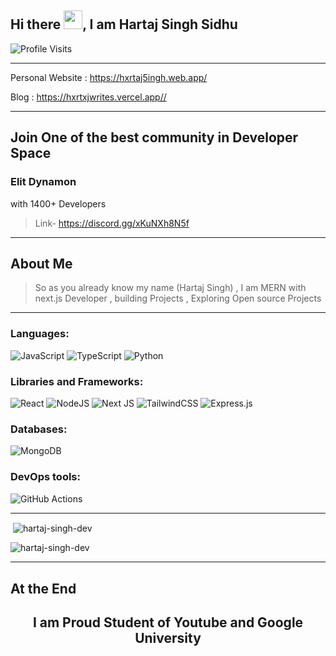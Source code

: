 

  ##  Hi there <img src="https://raw.githubusercontent.com/MartinHeinz/MartinHeinz/master/wave.gif" width="30px">, I am Hartaj Singh Sidhu
 
 
 
![Profile Visits](https://komarev.com/ghpvc/?username=Hartaj-Singh-Dev) <br>

   ---
   
   Personal Website : 
       <a>https://hxrtaj5ingh.web.app/</a>
       
   Blog :
       <a>https://hxrtxjwrites.vercel.app//</a>
   
  ---
  ## Join One of the best community in Developer Space
  
  <h3> Elit Dynamon </h3> 
   with 1400+ Developers 
   
   >Link- https://discord.gg/xKuNXh8N5f
 
  ---
  
   ## About Me
  >So as you already know my name (Hartaj Singh) , I am MERN with next.js Developer , building Projects , Exploring Open source Projects 

---
### Languages:

![JavaScript](https://img.shields.io/badge/javascript-%23323330.svg?style=for-the-badge&logo=javascript&logoColor=%23F7DF1E)
![TypeScript](https://img.shields.io/badge/typescript-%23007ACC.svg?style=for-the-badge&logo=typescript&logoColor=white)
![Python](https://img.shields.io/badge/python-3670A0?style=for-the-badge&logo=python&logoColor=ffdd54)

### Libraries and Frameworks:

![React](https://img.shields.io/badge/react-%2320232a.svg?style=for-the-badge&logo=react&logoColor=%2361DAFB)
![NodeJS](https://img.shields.io/badge/node.js-6DA55F?style=for-the-badge&logo=node.js&logoColor=white)
![Next JS](https://img.shields.io/badge/Next-black?style=for-the-badge&logo=next.js&logoColor=white)
![TailwindCSS](https://img.shields.io/badge/tailwindcss-%2338B2AC.svg?style=for-the-badge&logo=tailwind-css&logoColor=white)
![Express.js](https://img.shields.io/badge/express.js-%23404d59.svg?style=for-the-badge&logo=express&logoColor=%2361DAFB)

### Databases:
![MongoDB](https://img.shields.io/badge/MongoDB-%234ea94b.svg?style=for-the-badge&logo=mongodb&logoColor=white)
### DevOps tools:

![GitHub Actions](https://img.shields.io/badge/github%20actions-%232671E5.svg?style=for-the-badge&logo=githubactions&logoColor=white)

---

<p>&nbsp;<img align="center" src="https://github-readme-stats.vercel.app/api?username=hartaj-singh-dev&show_icons=true&locale=en" alt="hartaj-singh-dev" /></p>

<p><img align="center" src="https://github-readme-streak-stats.herokuapp.com/?user=hartaj-singh-dev&" alt="hartaj-singh-dev" /></p>

---


## At the End

<h2  align="center">I am Proud Student of <b>Youtube</b> and <b>Google University</b></h2>







